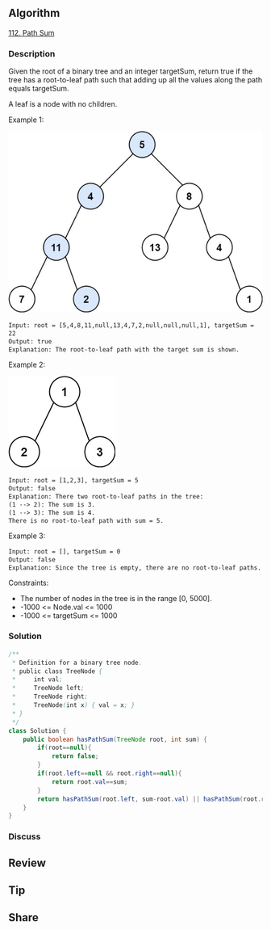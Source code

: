 ## Algorithm

[112. Path Sum](https://leetcode.com/problems/path-sum/)

### Description

Given the root of a binary tree and an integer targetSum, return true if the tree has a root-to-leaf path such that adding up all the values along the path equals targetSum.

A leaf is a node with no children.


Example 1:

![](assets/20230529-ca04418f.png)

```
Input: root = [5,4,8,11,null,13,4,7,2,null,null,null,1], targetSum = 22
Output: true
Explanation: The root-to-leaf path with the target sum is shown.
```

Example 2:

![](assets/20230529-4f337fa4.png)

```
Input: root = [1,2,3], targetSum = 5
Output: false
Explanation: There two root-to-leaf paths in the tree:
(1 --> 2): The sum is 3.
(1 --> 3): The sum is 4.
There is no root-to-leaf path with sum = 5.
```

Example 3:

```
Input: root = [], targetSum = 0
Output: false
Explanation: Since the tree is empty, there are no root-to-leaf paths.
```

Constraints:

- The number of nodes in the tree is in the range [0, 5000].
- -1000 <= Node.val <= 1000
- -1000 <= targetSum <= 1000

### Solution

```java
/**
 * Definition for a binary tree node.
 * public class TreeNode {
 *     int val;
 *     TreeNode left;
 *     TreeNode right;
 *     TreeNode(int x) { val = x; }
 * }
 */
class Solution {
    public boolean hasPathSum(TreeNode root, int sum) {
        if(root==null){
            return false;
        }
        if(root.left==null && root.right==null){
            return root.val==sum;
        }
        return hasPathSum(root.left, sum-root.val) || hasPathSum(root.right, sum-root.val);
    }
}
```

### Discuss

## Review


## Tip


## Share
